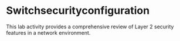 # Switchsecurityconfiguration
This lab activity provides a comprehensive review of Layer 2 security features in a network environment.
